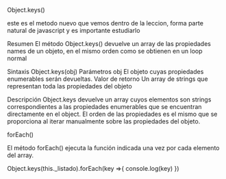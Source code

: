 Object.keys()

este es el metodo nuevo que vemos dentro de la leccion, forma parte natural de javascript y es importante estudiarlo 

Resumen
El método Object.keys() devuelve un array de las propiedades names de un objeto, en el mismo orden como se obtienen en un loop normal

Sintaxis
Object.keys(obj)
Parámetros
obj
El objeto cuyas propiedades enumerables serán devueltas.
Valor de retorno
Un array de strings que representan toda las propiedades  del objeto

Descripción
Object.keys devuelve un array cuyos elementos son strings correspondientes a las propiedades enumerables que se encuentran directamente en el object. El orden de las propiedades es el mismo que se proporciona al iterar manualmente sobre las propiedades del objeto.

forEach()

El método forEach() ejecuta la función indicada una vez por cada elemento del array.


Object.keys(this._listado).forEach(key =>{
    console.log(key)
})

